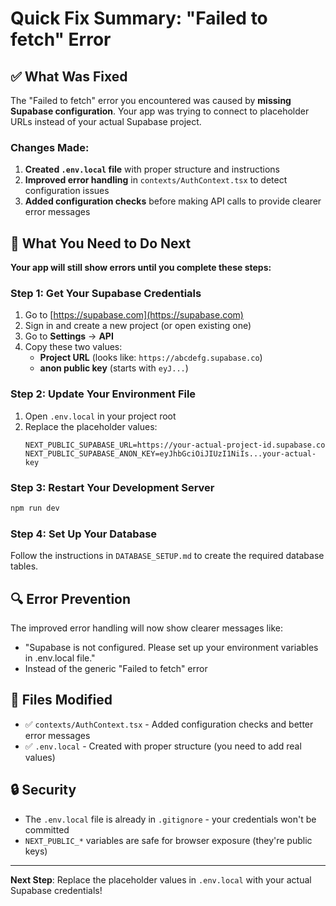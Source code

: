# Quick Fix Summary: "Failed to fetch" Error

## ✅ What Was Fixed

The "Failed to fetch" error you encountered was caused by **missing Supabase configuration**. Your app was trying to connect to placeholder URLs instead of your actual Supabase project.

### Changes Made:

1. **Created `.env.local` file** with proper structure and instructions
2. **Improved error handling** in `contexts/AuthContext.tsx` to detect configuration issues
3. **Added configuration checks** before making API calls to provide clearer error messages

## 🚨 What You Need to Do Next

**Your app will still show errors until you complete these steps:**

### Step 1: Get Your Supabase Credentials

1. Go to [https://supabase.com](https://supabase.com)
2. Sign in and create a new project (or open existing one)
3. Go to **Settings** → **API**
4. Copy these two values:
   - **Project URL** (looks like: `https://abcdefg.supabase.co`)
   - **anon public key** (starts with `eyJ...`)

### Step 2: Update Your Environment File

1. Open `.env.local` in your project root
2. Replace the placeholder values:
   ```env
   NEXT_PUBLIC_SUPABASE_URL=https://your-actual-project-id.supabase.co
   NEXT_PUBLIC_SUPABASE_ANON_KEY=eyJhbGciOiJIUzI1NiIs...your-actual-key
   ```

### Step 3: Restart Your Development Server

```bash
npm run dev
```

### Step 4: Set Up Your Database

Follow the instructions in `DATABASE_SETUP.md` to create the required database tables.

## 🔍 Error Prevention

The improved error handling will now show clearer messages like:
- "Supabase is not configured. Please set up your environment variables in .env.local file."
- Instead of the generic "Failed to fetch" error

## 📁 Files Modified

- ✅ `contexts/AuthContext.tsx` - Added configuration checks and better error messages
- ✅ `.env.local` - Created with proper structure (you need to add real values)

## 🔒 Security

- The `.env.local` file is already in `.gitignore` - your credentials won't be committed
- `NEXT_PUBLIC_*` variables are safe for browser exposure (they're public keys)

---

**Next Step**: Replace the placeholder values in `.env.local` with your actual Supabase credentials!